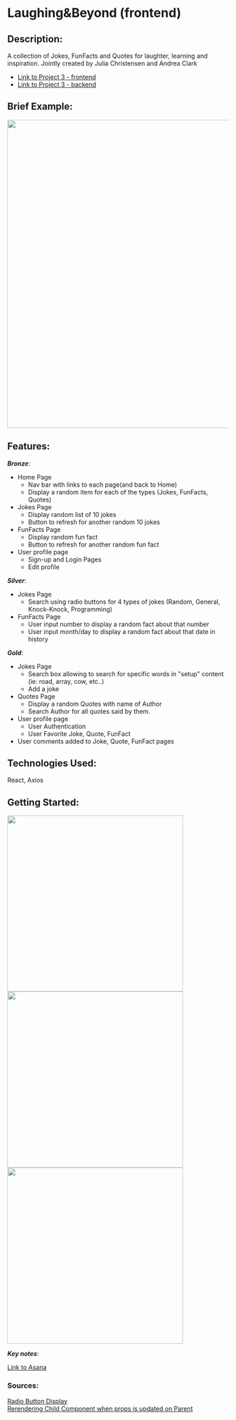 # Laughing&Beyond (frontend)

## Description:
A collection of Jokes, FunFacts and Quotes for laughter, learning and inspiration. 
Jointly created by Julia Christensen and Andrea Clark
* [Link to Project 3 - frontend](https://github.com/aflack143/laughing-beyond-frontend)
* [Link to Project 3 - backend](https://github.com/aflack143/laughing-beyond-backend)

## Brief Example:
<img src="https://user-images.githubusercontent.com/80013194/122334679-b5fa6380-ceff-11eb-81c5-2c0b4ed334e9.png" width="700">


## Features:
**_Bronze_**:
* Home Page
    * Nav bar with links to each page(and back to Home)
    * Display a random item for each of the types (Jokes, FunFacts, Quotes)
* Jokes Page
    * Display random list of 10 jokes
    * Button to refresh for another random 10 jokes 
* FunFacts Page
    * Display random fun fact
    * Button to refresh for another random fun fact 
* User profile page
    * Sign-up and Login Pages
    * Edit profile

**_Silver_**:
* Jokes Page
    * Search using radio buttons for 4 types of jokes (Random, General, Knock-Knock, Programming)
* FunFacts Page
    * User input number to display a random fact about that number
    * User input month/day to display a random fact about that date in history

**_Gold_**:
* Jokes Page
    * Search box allowing to search for specific words in "setup" content (ie: road, array, cow, etc..)
    * Add a joke
* Quotes Page
    * Display a random Quotes with name of Author
    * Search Author for all quotes said by them.
* User profile page
    * User Authentication
    * User Favorite Joke, Quote, FunFact
* User comments added to Joke, Quote, FunFact pages


## Technologies Used:
  React, 
  Axios


## Getting Started:
<img src="https://user-images.githubusercontent.com/80013194/122136009-430dc180-ce07-11eb-9933-9ed9701f94ff.png" width="400">
<img src="https://user-images.githubusercontent.com/80013194/122136023-4c972980-ce07-11eb-9ffe-33aad8c87e1c.png" width="400">
<img src="https://user-images.githubusercontent.com/80013194/122136034-5325a100-ce07-11eb-8ba2-ba1cb73bd887.jpg" width="400">

**_Key notes_**: 

[Link to Asana](https://app.asana.com/0/1200474893168640/list)

### Sources: 
[Radio Button Display](https://stackoverflow.com/questions/44577673/react-js-how-do-i-set-a-checked-selected-radio-button-and-track-the-onchange)<br>
[Rerendering Child Component when props is updated on Parent](https://stackoverflow.com/questions/38892672/react-why-child-component-doesnt-update-when-prop-changes)
